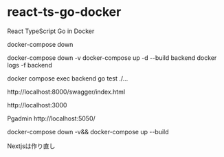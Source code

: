 # react-ts-go-docker
React TypeScript Go in Docker 

docker-compose down


docker-compose down -v
docker-compose up -d --build backend
docker logs -f backend


docker compose exec backend go test ./...

http://localhost:8000/swagger/index.html

http://localhost:3000

Pgadmin
http://localhost:5050/

docker-compose down -v&& docker-compose up --build

Nextjsは作り直し
